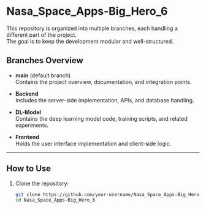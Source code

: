 # Nasa_Space_Apps-Big_Hero_6

This repository is organized into multiple branches, each handling a different part of the project.  
The goal is to keep the development modular and well-structured.

## Branches Overview

- **main** (default branch)  
  Contains the project overview, documentation, and integration points.

- **Backend**  
  Includes the server-side implementation, APIs, and database handling.

- **DL-Model**  
  Contains the deep learning model code, training scripts, and related experiments.

- **Frontend**  
  Holds the user interface implementation and client-side logic.

---

## How to Use

1. Clone the repository:
   ```bash
   git clone https://github.com/your-username/Nasa_Space_Apps-Big_Hero_6.git
   cd Nasa_Space_Apps-Big_Hero_6
